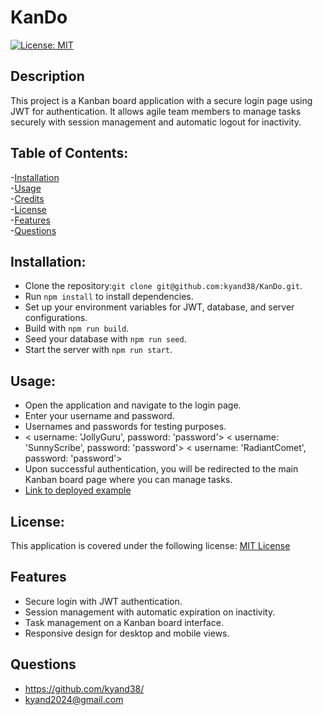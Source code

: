 # KanDo
 [![License: MIT](https://img.shields.io/badge/License-MIT-yellow.svg)](https://opensource.org/licenses/MIT)

 ## Description
 This project is a Kanban board application with a secure login page using JWT for authentication. It allows agile team members to manage tasks securely with session management and automatic logout for inactivity.
 
 ## Table of Contents:

 -[Installation](#installation)<br/>
 -[Usage](#usage)<br/>
 -[Credits](#credits)<br/>
 -[License](#license)<br/>
 -[Features](#features)<br/>
 -[Questions](#questions)<br/>

## Installation: 
 - Clone the repository:`git clone git@github.com:kyand38/KanDo.git`. 
 - Run `npm install` to install dependencies. 
 - Set up your environment variables for JWT, database, and server configurations.
 - Build with `npm run build`. 
 - Seed your database with `npm run seed`.
 - Start the server with `npm run start`.

## Usage:
 - Open the application and navigate to the login page. 
 - Enter your username and password.
 - Usernames and passwords for testing purposes.
 -  < username: 'JollyGuru', password: 'password'>
    < username: 'SunnyScribe', password: 'password'>
    < username: 'RadiantComet', password: 'password'>
 - Upon successful authentication, you will be redirected to the main Kanban board page where you can manage tasks.
 - [Link to deployed example](https://kando-486m.onrender.com/) 

## License:
This application is covered under the following license: [MIT License](https://www.gnu.org/licenses/gpl-3.0)

## Features
 - Secure login with JWT authentication.
 - Session management with automatic expiration on inactivity.
 - Task management on a Kanban board interface. 
 - Responsive design for desktop and mobile views.

## Questions
 - https://github.com/kyand38/
 - kyand2024@gmail.com


